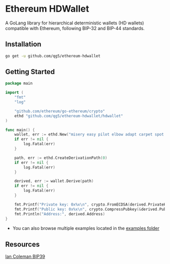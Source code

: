 # Ethereum HDWallet
A GoLang library for hierarchical deterministic wallets (HD wallets) compatible with Ethereum, following BIP-32 and BIP-44 standards.

## Installation

```bash
go get -u github.com/qg5/ethereum-hdwallet
```

## Getting Started

```go
package main

import (
	"fmt"
	"log"

	"github.com/ethereum/go-ethereum/crypto"
	ethd "github.com/qg5/ethereum-hdwallet/hdwallet"
)

func main() {
	wallet, err := ethd.New("misery easy pilot elbow adapt carpet spot sword bless device tuition diet arm elite naive", "")
	if err != nil {
		log.Fatal(err)
	}

	path, err := ethd.CreateDerivationPath(0)
	if err != nil {
		log.Fatal(err)
	}

	derived, err := wallet.Derive(path)
	if err != nil {
		log.Fatal(err)
	}

	fmt.Printf("Private key: 0x%x\n", crypto.FromECDSA(derived.PrivateKey))
	fmt.Printf("Public key: 0x%x\n", crypto.CompressPubkey(&derived.PublicKey))
	fmt.Println("Address:", derived.Address)
}
```

- You can also browse multiple examples located in the [examples folder](https://github.com/qg5/ethereum-hdwallet/tree/main/examples)

## Resources

[Ian Coleman BIP39](https://iancoleman.io/bip39/)
